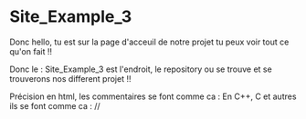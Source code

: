 # Site_Example_3
Donc hello, tu est sur la page d'acceuil de notre projet tu peux voir tout ce qu'on fait !!

Donc le : Site_Example_3 est l'endroit, le repository ou se trouve et se trouverons nos different projet !! 

Précision en html, les commentaires se font comme ca : <!--- -->
En C++, C et autres ils se font comme ca : // 


